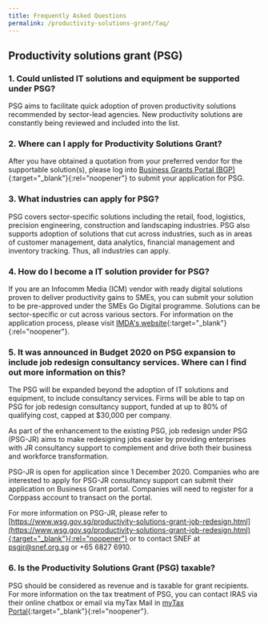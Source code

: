 ```yaml
---
title: Frequently Asked Questions
permalink: /productivity-solutions-grant/faq/
---
```


## Productivity solutions grant (PSG)

### 1. Could unlisted IT solutions and equipment be supported under PSG?

PSG aims to facilitate quick adoption of proven productivity solutions recommended by sector-lead agencies. New productivity solutions are constantly being reviewed and included into the list.

### 2. Where can I apply for Productivity Solutions Grant?

After you have obtained a quotation from your preferred vendor for the supportable solution(s), please log into [Business Grants Portal (BGP)](https://www.businessgrants.gov.sg/){:target="_blank"}{:rel="noopener"} to submit your application for PSG.

### 3. What industries can apply for PSG?

PSG covers sector-specific solutions including the retail, food, logistics, precision engineering, construction and landscaping industries. PSG also supports adoption of solutions that cut across industries, such as in areas of customer management, data analytics, financial management and inventory tracking. Thus, all industries can apply.

### 4. How do I become a IT solution provider for PSG?

If you are an Infocomm Media (ICM) vendor with ready digital solutions proven to deliver productivity gains to SMEs, you can submit your solution to be pre-approved under the SMEs Go Digital programme. Solutions can be sector-specific or cut across various sectors. For information on the application process, please visit [IMDA's website](https://www.imda.gov.sg/programme-listing/smes-go-digital/pre-approval-of-icm-vendors-solutions){:target="_blank"}{:rel="noopener"}.

### 5. It was announced in Budget 2020 on PSG expansion to include job redesign consultancy services. Where can I find out more information on this?

The PSG will be expanded beyond the adoption of IT solutions and equipment, to include consultancy services. Firms will be able to tap on PSG for job redesign consultancy support, funded at up to 80% of qualifying cost, capped at $30,000 per company.

As part of the enhancement to the existing PSG, job redesign under PSG (PSG-JR) aims to make redesigning jobs easier by providing enterprises with JR consultancy support to complement and drive both their business and workforce transformation.

PSG-JR is open for application since 1 December 2020. Companies who are interested to apply for PSG-JR consultancy support can submit their application on Business Grant portal. Companies will need to register for a Corppass account to transact on the portal.

For more information on PSG-JR, please refer to [https://www.wsg.gov.sg/productivity-solutions-grant-job-redesign.html](https://www.wsg.gov.sg/productivity-solutions-grant-job-redesign.html){:target="_blank"}{:rel="noopener"} or to contact SNEF at psgjr@snef.org.sg or +65 6827 6910.

### 6. Is the Productivity Solutions Grant (PSG) taxable?

PSG should be considered as revenue and is taxable for grant recipients. For more information on the tax treatment of PSG, you can contact IRAS via their online chatbox or email via myTax Mail in [myTax Portal](https://mytax.iras.gov.sg/){:target="_blank"}{:rel="noopener"}.
